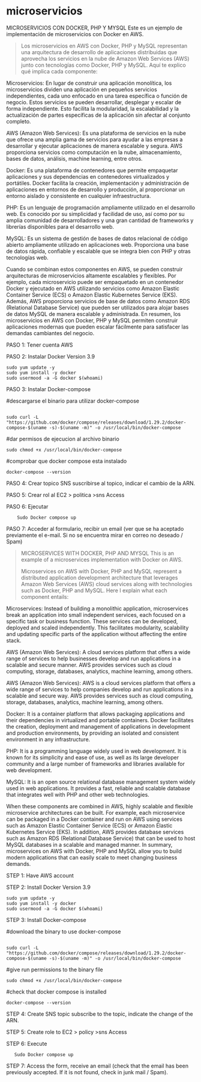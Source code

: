 # microservicios
MICROSERVICIOS CON DOCKER, PHP Y MYSQL
Este es un ejemplo de implementación de microservicios con Docker en AWS.
> 
> Los microservicios en AWS con Docker, PHP y MySQL representan una arquitectura de desarrollo de aplicaciones distribuidas que aprovecha los servicios en la nube de Amazon Web Services (AWS) junto con tecnologías como Docker, PHP y MySQL. Aquí te explico qué implica cada componente:

Microservicios: En lugar de construir una aplicación monolítica, los microservicios dividen una aplicación en pequeños servicios independientes, cada uno enfocado en una tarea específica o función de negocio. Estos servicios se pueden desarrollar, desplegar y escalar de forma independiente. Esto facilita la modularidad, la escalabilidad y la actualización de partes específicas de la aplicación sin afectar al conjunto completo.

AWS (Amazon Web Services): Es una plataforma de servicios en la nube que ofrece una amplia gama de servicios para ayudar a las empresas a desarrollar y ejecutar aplicaciones de manera escalable y segura. AWS proporciona servicios como computación en la nube, almacenamiento, bases de datos, análisis, machine learning, entre otros.








Docker: Es una plataforma de contenedores que permite empaquetar aplicaciones y sus dependencias en contenedores virtualizados y portátiles. Docker facilita la creación, implementación y administración de aplicaciones en entornos de desarrollo y producción, al proporcionar un entorno aislado y consistente en cualquier infraestructura.

PHP: Es un lenguaje de programación ampliamente utilizado en el desarrollo web. Es conocido por su simplicidad y facilidad de uso, así como por su amplia comunidad de desarrolladores y una gran cantidad de frameworks y librerías disponibles para el desarrollo web.

MySQL: Es un sistema de gestión de bases de datos relacional de código abierto ampliamente utilizado en aplicaciones web. Proporciona una base de datos rápida, confiable y escalable que se integra bien con PHP y otras tecnologías web.

Cuando se combinan estos componentes en AWS, se pueden construir arquitecturas de microservicios altamente escalables y flexibles. Por ejemplo, cada microservicio puede ser empaquetado en un contenedor Docker y ejecutado en AWS utilizando servicios como Amazon Elastic Container Service (ECS) o Amazon Elastic Kubernetes Service (EKS). Además, AWS proporciona servicios de base de datos como Amazon RDS (Relational Database Service) que pueden ser utilizados para alojar bases de datos MySQL de manera escalable y administrada. En resumen, los microservicios en AWS con Docker, PHP y MySQL permiten construir aplicaciones modernas que pueden escalar fácilmente para satisfacer las demandas cambiantes del negocio.

PASO 1: Tener cuenta AWS

PASO 2: Instalar Docker Version 3.9

````
sudo yum update -y
sudo yum install -y docker
sudo usermood -a -G docker $(whoami)

````

    
PASO 3: Instalar Docker-compose

#descargarse el binario para utilizar docker-compose
    
````
    
sudo curl -L "https://github.com/docker/compose/releases/download/1.29.2/docker-compose-$(uname -s)-$(uname -m)" -o /usr/local/bin/docker-compose
````
#dar permisos de ejecucion al archivo binario
````
sudo chmod +x /usr/local/bin/docker-compose

````

#comprobar que docker compose esta instalado

````
docker-compose --version
````
    
PASO 4: Crear topico SNS suscribirse al topico, indicar el cambio de la ARN.

PASO 5: Crear rol al EC2 > politica >sns Access

PASO 6: Ejecutar
````
    Sudo Docker compose up
````
    
PASO 7: Acceder al formulario, recibir un email (ver que se ha aceptado previamente el e-mail. Si no se encuentra mirar en correo no deseado / Spam)

> MICROSERVICES WITH DOCKER, PHP AND MYSQL
This is an example of a microservices implementation with Docker on AWS.
> 
> Microservices on AWS with Docker, PHP and MySQL represent a distributed application development architecture that leverages Amazon Web Services (AWS) cloud services along with technologies such as Docker, PHP and MySQL. Here I explain what each component entails:

Microservices: Instead of building a monolithic application, microservices break an application into small independent services, each focused on a specific task or business function. These services can be developed, deployed and scaled independently. This facilitates modularity, scalability and updating specific parts of the application without affecting the entire stack.

AWS (Amazon Web Services): A cloud services platform that offers a wide range of services to help businesses develop and run applications in a scalable and secure manner. AWS provides services such as cloud computing, storage, databases, analytics, machine learning, among others.

AWS (Amazon Web Services): AWS is a cloud services platform that offers a wide range of services to help companies develop and run applications in a scalable and secure way. AWS provides services such as cloud computing, storage, databases, analytics, machine learning, among others.

Docker: It is a container platform that allows packaging applications and their dependencies in virtualized and portable containers. Docker facilitates the creation, deployment and management of applications in development and production environments, by providing an isolated and consistent environment in any infrastructure.

PHP: It is a programming language widely used in web development. It is known for its simplicity and ease of use, as well as its large developer community and a large number of frameworks and libraries available for web development.

MySQL: It is an open source relational database management system widely used in web applications. It provides a fast, reliable and scalable database that integrates well with PHP and other web technologies.

When these components are combined in AWS, highly scalable and flexible microservice architectures can be built. For example, each microservice can be packaged in a Docker container and run on AWS using services such as Amazon Elastic Container Service (ECS) or Amazon Elastic Kubernetes Service (EKS). In addition, AWS provides database services such as Amazon RDS (Relational Database Service) that can be used to host MySQL databases in a scalable and managed manner. In summary, microservices on AWS with Docker, PHP and MySQL allow you to build modern applications that can easily scale to meet changing business demands.

STEP 1: Have AWS account

STEP 2: Install Docker Version 3.9

````
sudo yum update -y
sudo yum install -y docker
sudo usermood -a -G docker $(whoami)

````

STEP 3: Install Docker-compose

#download the binary to use docker-compose
````
    
sudo curl -L "https://github.com/docker/compose/releases/download/1.29.2/docker-compose-$(uname -s)-$(uname -m)" -o /usr/local/bin/docker-compose
````

 #give run permissions to the binary file
 ````
sudo chmod +x /usr/local/bin/docker-compose

````
#check that docker compose is installed

````
docker-compose --version
````
STEP 4: Create SNS topic subscribe to the topic, indicate the change of the ARN.

STEP 5: Create role to EC2 > policy >sns Access

STEP 6: Execute
 ````
    Sudo Docker compose up
````
STEP 7: Access the form, receive an email (check that the email has been previously accepted. If it is not found, check in junk mail / Spam).   
